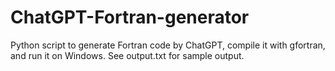 # ChatGPT-Fortran-generator
Python script to generate Fortran code by ChatGPT, compile it with gfortran, and run it on Windows. See output.txt for sample output.
